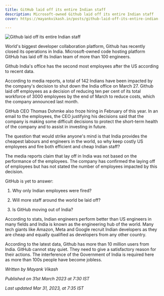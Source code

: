 ```yaml
---
title: GitHub laid off its entire Indian staff
description: Microsoft-owned Github laid off its entire Indian staff
cover: https://mayankvikash.in/posts/github-laid-off-its-entire-indian-staff/Github-laid-off-its-entire-Indian-staff.webp

---
```

![Github laid off its entire Indian staff](https://mayankvikash.in/posts/github-laid-off-its-entire-indian-staff/Github-laid-off-its-entire-Indian-staff.webp)

World's biggest developer collaboration platform, Github has recently closed its operations in India. Microsoft-owned code hosting platform GitHub has laid off its Indian team of more than 100 engineers.

Github India's office has the second most employees after the US according to recent data.

According to media reports, a total of 142 Indians have been impacted by the company's decision to shut down the India office on March 27. Github laid off employees as a decision of reducing ten per cent of its total workforce of 3000 employees by the end of March to reduce costs, which the company announced last month.

GitHub CEO Thomas Dohmke also froze hiring in February of this year. In an email to the employees, the CEO justifying his decisions said that the company is making some difficult decisions to protect the short-term health of the company and to assist in investing in future.

The question that would strike anyone's mind is that India provides the cheapest labours and engineers in the world, so why keep costly US employees and fire both efficient and cheap Indian staff?

The media reports claim that lay off in India was not based on the performance of the employees. The company has confirmed the laying off of employees but has not stated the number of employees impacted by this decision.

GitHub is yet to answer:

1.  Why only Indian employees were fired?
    
2.  Will more staff around the world be laid off?
    
3.  Is GitHub moving out of India?
    

According to stats, Indian engineers perform better than US engineers in many fields and India is known as the engineering hub of the world. Many tech giants like Amazon, Meta and Google recruit Indian developers as they are cheap and equally qualified as developers from any other country.

According to the latest data, Github has more than 10 million users from India. GitHub cannot stay quiet. They need to give a satisfactory reason for their actions. The interference of the Government of India is required here as more than 100s people have become jobless.

*Written by Mayank Vikash*

*Published on 31st March 2023 at 7:30 IST*

*Last updated Mar 31, 2023, at 7:35 IST*
